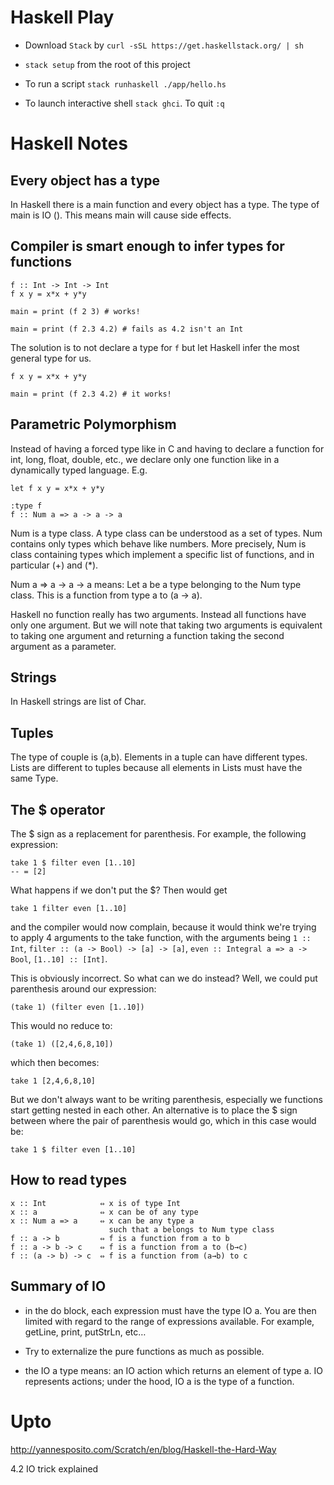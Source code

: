 # Haskell Play

* Download ```Stack``` by ```curl -sSL https://get.haskellstack.org/ | sh```
* ```stack setup``` from the root of this project

* To run a script ```stack runhaskell ./app/hello.hs```
* To launch interactive shell ```stack ghci```. To quit ```:q```

# Haskell Notes

## Every object has a type

In Haskell there is a main function and every object has a type. The type of main is IO (). This means main will cause side effects.

## Compiler is smart enough to infer types for functions
```
f :: Int -> Int -> Int
f x y = x*x + y*y

main = print (f 2 3) # works!

main = print (f 2.3 4.2) # fails as 4.2 isn't an Int
```
The solution is to not declare a type for ```f``` but let Haskell infer the most general type for us.
```
f x y = x*x + y*y

main = print (f 2.3 4.2) # it works!
```

## Parametric Polymorphism
Instead of having a forced type like in C and having to declare a function for int, long, float, double, etc., we declare only one function like in a dynamically typed language. E.g.
```
let f x y = x*x + y*y

:type f
f :: Num a => a -> a -> a
```
Num is a type class. A type class can be understood as a set of types. Num contains only types which behave like numbers. More precisely, Num is class containing types which implement a specific list of functions, and in particular (+) and (*).

Num a => a -> a -> a means: Let a be a type belonging to the Num type class. This is a function from type a to (a -> a).

Haskell no function really has two arguments. Instead all functions have only one argument. But we will note that taking two arguments is equivalent to taking one argument and returning a function taking the second argument as a parameter.

## Strings
In Haskell strings are list of Char.

## Tuples
The type of couple is (a,b). Elements in a tuple can have different types. Lists are different to tuples because all elements in Lists must have the same Type.

## The $ operator

The $ sign as a replacement for parenthesis. For example, the following expression:

```
take 1 $ filter even [1..10]
-- = [2]
```

What happens if we don't put the $? Then would get
```
take 1 filter even [1..10]
```
and the compiler would now complain, because it would think we're trying to apply 4 arguments to the take function, with the arguments being ```1 :: Int```, ```filter :: (a -> Bool) -> [a] -> [a]```, ```even :: Integral a => a -> Bool```, ```[1..10] :: [Int]```.

This is obviously incorrect. So what can we do instead? Well, we could put parenthesis around our expression:
```
(take 1) (filter even [1..10])
```
This would no reduce to:
```
(take 1) ([2,4,6,8,10])
```
which then becomes:
```
take 1 [2,4,6,8,10]
```
But we don't always want to be writing parenthesis, especially we functions start getting nested in each other. An alternative is to place the $ sign between where the pair of parenthesis would go, which in this case would be:
```
take 1 $ filter even [1..10]
```

## How to read types

```
x :: Int            ⇔ x is of type Int
x :: a              ⇔ x can be of any type
x :: Num a => a     ⇔ x can be any type a
                      such that a belongs to Num type class
f :: a -> b         ⇔ f is a function from a to b
f :: a -> b -> c    ⇔ f is a function from a to (b→c)
f :: (a -> b) -> c  ⇔ f is a function from (a→b) to c
```

## Summary of IO
* in the do block, each expression must have the type IO a. You are then limited with regard to the range of expressions available. For example, getLine, print, putStrLn, etc…

* Try to externalize the pure functions as much as possible.

* the IO a type means: an IO action which returns an element of type a. IO represents actions; under the hood, IO a is the type of a function.



# Upto
http://yannesposito.com/Scratch/en/blog/Haskell-the-Hard-Way

4.2 IO trick explained
